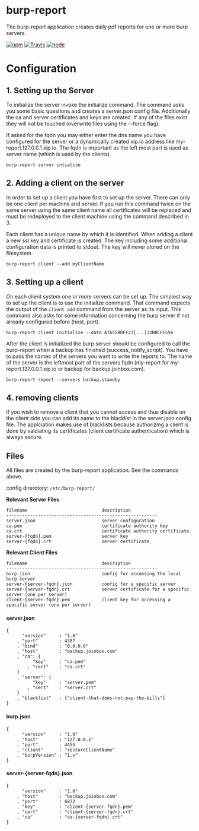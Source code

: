 # burp-report

The burp-report application creates daily pdf reports for one or more burp servers.


[![npm](https://img.shields.io/npm/dm/burp-report.svg?style=flat-square)](https://www.npmjs.com/package/burp-report)
[![Travis](https://img.shields.io/travis/eventEmitter/burp-report.svg?style=flat-square)](https://travis-ci.org/eventEmitter/burp-report)
[![node](https://img.shields.io/node/v/burp-report.svg?style=flat-square)](https://nodejs.org/)


# Configuration

## 1. Setting up the Server

To initialize the server invoke the initialize command. The command asks you some basic
questions and creates a server.json config file. Additionally the ca and server certificates 
and keys are created. If any of the files exist they will not be touched (overwrite files using
the --force flag).

If asked for the fqdn you may either enter the dns name you have configured for the server or
a dynamically created xip.io address like my-report.127.0.0.1.xip.io. The fqdn is important as 
the left most part is used as server name (which is used by the clients).

    burp-report server intialize




## 2. Adding a client on the server

In order to set up a client you have first to set up the server. There can only be one client per machine and server.
If you run this command twice on the same server using the same client name all certificates will be replaced and
must be redeployed to the client machine using the command described in 3.

Each client has a unique name by which it is identified. When adding a client a new ssl key and certificate is
created. The key including some additional configuration data is printed to stdout. The key will never stored
on the filesystem.


    burp-report client --add myClientName





## 3. Setting up a client

On each client system one or more servers can be set up. The simplest way to set up the client is to use
the initialize command. That command expects the output of the `client add` command from the server as its input.
This command also asks for some information concerning the burp server if not already configured before (host, port).


    burp-report client initialize --data A7655BDFF23[...]33BBCFE556


After the client is initialized the burp server should be configured to call the burp-report when a backup 
has finished (success_notify_script). You have to pass the names of the servers you want to write the reports to. 
The name of the server is the leftmost part of the servers fqdn (my-report for my-report.127.0.0.1.xip.io or 
backup for backup.joinbox.com).

    
    burp-report report --servers backup,standby 




## 4. removing clients

If you wish to remove a client that you cannot access and thus disable on the client side you can add its name to the 
blacklist in the server.json config file. The applciation makes use of blacklists because authorizing a client is
done by valdiating its certificates (client certificate authentication) which is always secure.






## Files

All files are created by the burp-report application. See the commands above.

config direrctory: `/etc/burp-report/`

**Relevant Server Files**
````
filename                            description
---------------------------------------------------------
server.json                         server configuration
ca.pem                              certificate authority key
ca.crt                              certificate authority certificate
server-{fqdn}.pem                   server key
server-{fqdn}.crt                   server certificate
````

**Relevant Client Files**
````
filename                            description
---------------------------------------------------------
burp.json                           config for acceesing the local burp server
server-{server-fqdn}.json           config for a specific server
server-{server-fqdn}.crt            server certificate for a specific server (one per server)
client-{server-fqdn}.pem            client key for accessing a specific server (one per server)
````







#### server.json

    {
          "version"     : "1.0"
        , "port"        : 4387
        , "bind"        : "0.0.0.0"
        , "host"        : "backup.joinbox.com"
        , "ca": {
              "key"     : "ca.pem"
            , "cert"    : "ca.crt"
        }
        , "server": {
              "key"     : "server.pem"
            , "cert"    : "server.crt"
        }
        , "blacklist"   : ["client-that-does-not-pay-the-bills"]
    }





#### burp.json

    {
          "version"     : "1.0"
        , "host"        : "127.0.0.1"
        , "port"        : 4455
        , "client"      : "restoreClientName"
        , "burpVersion" : "1.x"
    }





#### server-{server-fqdn}.json

    {
          "version"     : "1.0"
        , "host"        : "backup.joinbox.com"
        , "port"        : 6872
        , "key"         : "client-{server-fqdn}.pem"
        , "cert"        : "client-{server-fqdn}.crt"
        , "ca"          : "ca-{server-fqdn}.crt"
    }